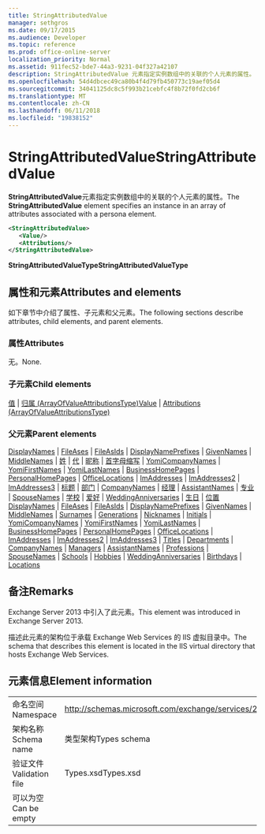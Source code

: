 ```yaml
---
title: StringAttributedValue
manager: sethgros
ms.date: 09/17/2015
ms.audience: Developer
ms.topic: reference
ms.prod: office-online-server
localization_priority: Normal
ms.assetid: 911fec52-bde7-44a3-9231-04f327a42107
description: StringAttributedValue 元素指定实例数组中的关联的个人元素的属性。
ms.openlocfilehash: 54d4dbcec49ca80b4f4d79fb450773c19aef05d4
ms.sourcegitcommit: 34041125dc8c5f993b21cebfc4f8b72f0fd2cb6f
ms.translationtype: MT
ms.contentlocale: zh-CN
ms.lasthandoff: 06/11/2018
ms.locfileid: "19838152"
---
```

# <a name="stringattributedvalue"></a><span data-ttu-id="3c24a-103">StringAttributedValue</span><span class="sxs-lookup"><span data-stu-id="3c24a-103">StringAttributedValue</span></span>

<span data-ttu-id="3c24a-104">**StringAttributedValue**元素指定实例数组中的关联的个人元素的属性。</span><span class="sxs-lookup"><span data-stu-id="3c24a-104">The **StringAttributedValue** element specifies an instance in an array of attributes associated with a persona element.</span></span> 
  
```XML
<StringAttributedValue>
   <Value/>
   <Attributions/>
</StringAttributedValue>
```

 <span data-ttu-id="3c24a-105">**StringAttributedValueType**</span><span class="sxs-lookup"><span data-stu-id="3c24a-105">**StringAttributedValueType**</span></span>
## <a name="attributes-and-elements"></a><span data-ttu-id="3c24a-106">属性和元素</span><span class="sxs-lookup"><span data-stu-id="3c24a-106">Attributes and elements</span></span>

<span data-ttu-id="3c24a-107">如下章节中介绍了属性、子元素和父元素。</span><span class="sxs-lookup"><span data-stu-id="3c24a-107">The following sections describe attributes, child elements, and parent elements.</span></span>
  
### <a name="attributes"></a><span data-ttu-id="3c24a-108">属性</span><span class="sxs-lookup"><span data-stu-id="3c24a-108">Attributes</span></span>

<span data-ttu-id="3c24a-109">无。</span><span class="sxs-lookup"><span data-stu-id="3c24a-109">None.</span></span>
  
### <a name="child-elements"></a><span data-ttu-id="3c24a-110">子元素</span><span class="sxs-lookup"><span data-stu-id="3c24a-110">Child elements</span></span>

<span data-ttu-id="3c24a-111">[值](value.md) | [归属 (ArrayOfValueAttributionsType)](attributions-arrayofvalueattributionstype.md)</span><span class="sxs-lookup"><span data-stu-id="3c24a-111">[Value](value.md) | [Attributions (ArrayOfValueAttributionsType)](attributions-arrayofvalueattributionstype.md)</span></span>
  
### <a name="parent-elements"></a><span data-ttu-id="3c24a-112">父元素</span><span class="sxs-lookup"><span data-stu-id="3c24a-112">Parent elements</span></span>

<span data-ttu-id="3c24a-113">[DisplayNames](displaynames.md) | [FileAses](fileases.md) | [FileAsIds](fileasids.md) | [DisplayNamePrefixes](displaynameprefixes.md) | [GivenNames](givennames.md) | [MiddleNames](middlenames.md) | [姓](surnames.md) | [代](generations.md)  | [昵称](nicknames.md) | [首字母缩写](initials.md) | [YomiCompanyNames](yomicompanynames.md) | [YomiFirstNames](yomifirstnames.md) | [YomiLastNames](yomilastnames.md) | [BusinessHomePages](businesshomepages.md)  |  [PersonalHomePages](personalhomepages.md) | [OfficeLocations](officelocations.md) | [ImAddresses](imaddresses.md) | [ImAddresses2](imaddresses2.md) | [ImAddresses3](imaddresses3.md) | [标题](titles.md) |  [部门](departments.md) | [CompanyNames](companynames.md) | [经理](managers.md) | [AssistantNames](assistantnames.md) | [专业](professions.md) | [SpouseNames](spousenames.md) | [学校](schools.md) | [爱好](hobbies.md) |  [WeddingAnniversaries](weddinganniversaries.md) | [生日](birthdays.md) | [位置](locations.md)</span><span class="sxs-lookup"><span data-stu-id="3c24a-113">[DisplayNames](displaynames.md) | [FileAses](fileases.md) | [FileAsIds](fileasids.md) | [DisplayNamePrefixes](displaynameprefixes.md) | [GivenNames](givennames.md) | [MiddleNames](middlenames.md) | [Surnames](surnames.md) | [Generations](generations.md) | [Nicknames](nicknames.md) | [Initials](initials.md) | [YomiCompanyNames](yomicompanynames.md) | [YomiFirstNames](yomifirstnames.md) | [YomiLastNames](yomilastnames.md) | [BusinessHomePages](businesshomepages.md) | [PersonalHomePages](personalhomepages.md) | [OfficeLocations](officelocations.md) | [ImAddresses](imaddresses.md) | [ImAddresses2](imaddresses2.md) | [ImAddresses3](imaddresses3.md) | [Titles](titles.md) | [Departments](departments.md) | [CompanyNames](companynames.md) | [Managers](managers.md) | [AssistantNames](assistantnames.md) | [Professions](professions.md) | [SpouseNames](spousenames.md) | [Schools](schools.md) | [Hobbies](hobbies.md) | [WeddingAnniversaries](weddinganniversaries.md) | [Birthdays](birthdays.md) | [Locations](locations.md)</span></span>
  
## <a name="remarks"></a><span data-ttu-id="3c24a-114">备注</span><span class="sxs-lookup"><span data-stu-id="3c24a-114">Remarks</span></span>

<span data-ttu-id="3c24a-115">Exchange Server 2013 中引入了此元素。</span><span class="sxs-lookup"><span data-stu-id="3c24a-115">This element was introduced in Exchange Server 2013.</span></span>
  
<span data-ttu-id="3c24a-116">描述此元素的架构位于承载 Exchange Web Services 的 IIS 虚拟目录中。</span><span class="sxs-lookup"><span data-stu-id="3c24a-116">The schema that describes this element is located in the IIS virtual directory that hosts Exchange Web Services.</span></span>
  
## <a name="element-information"></a><span data-ttu-id="3c24a-117">元素信息</span><span class="sxs-lookup"><span data-stu-id="3c24a-117">Element information</span></span>

|||
|:-----|:-----|
|<span data-ttu-id="3c24a-118">命名空间</span><span class="sxs-lookup"><span data-stu-id="3c24a-118">Namespace</span></span>  <br/> |http://schemas.microsoft.com/exchange/services/2006/types  <br/> |
|<span data-ttu-id="3c24a-119">架构名称</span><span class="sxs-lookup"><span data-stu-id="3c24a-119">Schema name</span></span>  <br/> |<span data-ttu-id="3c24a-120">类型架构</span><span class="sxs-lookup"><span data-stu-id="3c24a-120">Types schema</span></span>  <br/> |
|<span data-ttu-id="3c24a-121">验证文件</span><span class="sxs-lookup"><span data-stu-id="3c24a-121">Validation file</span></span>  <br/> |<span data-ttu-id="3c24a-122">Types.xsd</span><span class="sxs-lookup"><span data-stu-id="3c24a-122">Types.xsd</span></span>  <br/> |
|<span data-ttu-id="3c24a-123">可以为空</span><span class="sxs-lookup"><span data-stu-id="3c24a-123">Can be empty</span></span>  <br/> ||
   

